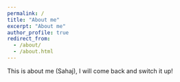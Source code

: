 ```yaml
---
permalink: /
title: "About me"
excerpt: "About me"
author_profile: true
redirect_from: 
  - /about/
  - /about.html
---
```


This is about me (Sahaj), I will come back and switch it up!
